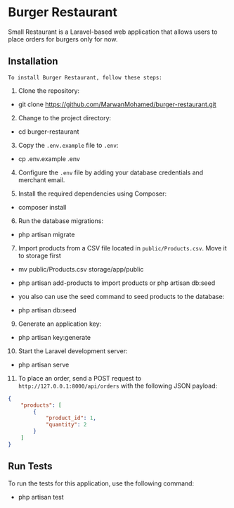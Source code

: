 # Burger Restaurant

Small Restaurant is a Laravel-based web application that allows users to place orders for burgers only for now.

## Installation

    To install Burger Restaurant, follow these steps:

1. Clone the repository:

- git clone https://github.com/MarwanMohamed/burger-restaurant.git

2. Change to the project directory:

- cd burger-restaurant

3. Copy the `.env.example` file to `.env`:

- cp .env.example .env

4. Configure the `.env` file by adding your database credentials and merchant email.

5. Install the required dependencies using Composer:

- composer install

6. Run the database migrations:

- php artisan migrate

7. Import products from a CSV file located in `public/Products.csv`. Move it to storage first

- mv public/Products.csv storage/app/public
- php artisan add-products to import products or php artisan db:seed

- you also can use the seed command to seed products to the database:
- php artisan db:seed


9. Generate an application key:

- php artisan key:generate

10. Start the Laravel development server:

- php artisan serve

11. To place an order, send a POST request to `http://127.0.0.1:8000/api/orders` with the following JSON payload:

``` json
{
    "products": [  
        {
            "product_id": 1, 
            "quantity": 2 
        } 
    ]  
}  

```

## Run Tests

To run the tests for this application, use the following command:

- php artisan test
